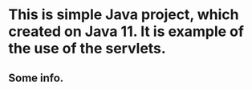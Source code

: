 # This is simple Java project, which created on Java 11. It is example of the use of the servlets.
## Some info.
